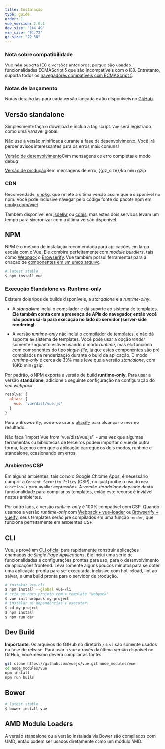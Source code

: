 ```yaml
---
title: Instalação
type: guide
order: 1
vue_version: 2.0.1
dev_size: "184.49"
min_size: "61.72"
gz_size: "22.58"
---
```


### Nota sobre compatibilidade

Vue **não** suporta IE8 e versões anteriores, porque são usadas funcionalidades ECMAScript 5 que são incompatíveis com o IE8. Entretanto, suporta todos os [navegadores compatíveis com ECMAScript 5](http://caniuse.com/#feat=es5).

### Notas de lançamento

Notas detalhadas para cada versão lançada estão disponíveis no [GitHub](https://github.com/vuejs/vue/releases).

## Versão standalone

Simplesmente faça o download e inclua a tag script. `Vue` será registrado como uma variável global.

<p class="tip">Não use a versão minificada durante a fase de desenvolvimento. Você irá perder avisos interessantes para os erros mais comuns!</p>

<div id="downloads">
<a class="button" href="/js/vue.js" download>Versão de desenvolvimento</a><span class="light info">Com mensagens de erro completas e modo debug</span>

<a class="button" href="/js/vue.min.js" download>Versão de produção</a><span class="light info">Sem mensagens de erro, {{gz_size}}kb min+gzip</span>
</div>

### CDN

Recomendado: [unpkg](https://unpkg.com/vue/dist/vue.js), que reflete a última versão assim que é disponível no npm. Você pode inclusive navegar pelo código fonte do pacote npm em [unpkg.com/vue/](https://unpkg.com/vue/).

Também disponível em [jsdelivr](//cdn.jsdelivr.net/vue/{{vue_version}}/vue.js) ou [cdnjs](//cdnjs.cloudflare.com/ajax/libs/vue/{{vue_version}}/vue.js), mas estes dois serviços levam um tempo para sincronizar com a última versão disponível.

## NPM

NPM é o método de instalação recomendada para aplicações em larga escala com o Vue. Ele combina perfeitamente com *module bundlers*, tais como [Webpack](http://webpack.github.io/) o [Browserify](http://browserify.org/). Vue também possui ferramentas para a criação de [componentes em um único arquivo](single-file-components.html).

``` bash
# latest stable
$ npm install vue
```

### Execução Standalone vs. Runtime-only 

Existem dois tipos de builds disponíveis, a *standalone* e a *runtime-olny*.

- A *standalone* inclui o compilador e dá suporte ao sistema de templates. **Ele também conta com a presença de APIs do navegador, então você não pode usá-la para execução no lado do servidor (server-side rendering).**

- A versão *runtime-only* não inclui o compilador de templates, e não dá suporte ao sistema de templates. Você pode usar a opção *render* somente enquanto estiver usando o modo *runtime*, mas ela funciona com componentes do tipo *single-file*, já que estes componentes são pré compilados na renderização durante o build da aplicação. O modo *runtime-only* é cerca de 30% mais leve que a versão *standalone*, com 16Kb min+gzip.

Por padrão, o NPM exporta a versão de build **runtime-only**. Para usar a versão **standalone**, adicione a seguinte configuração na configuração do seu *webpack*:

``` js
resolve: {
  alias: {
    vue: 'vue/dist/vue.js'
  }
}
```

Para o Browserify, pode-se usar o [aliasify](https://github.com/benbria/aliasify) para alcançar o mesmo resultado.

<p class="tip">Não faça `import Vue from 'vue/dist/vue.js'` - uma vez que algumas ferramentas ou bibliotecas de terceiros podem importar o vue de outra forma, fazendo com que a aplicação carregue os dois modos, runtime e standalone, ocasionando em erros.</p>

### Ambientes CSP 

Em alguns ambientes, tais como o Google Chrome Apps, é necessário cumprir a `Content Security Policy` (CSP), no qual proíbe o uso do `new Function()` para avaliar expressões. A versão *standalone* depende desta funcionalidade para compilar os templates, então este recurso é inviável nestes ambientes.

Por outro lado, a versão *runtime-only* é 100% compatível com CSP. Quando usamos a versão *runtime-only* com [Webpack + vue-loader](https://github.com/vuejs-templates/webpack-simple) ou [Browserify + vueify](https://github.com/vuejs-templates/browserify-simple), seus templates serão pré compilados em uma função `render`, que funciona perfeitamente em ambientes CSP.

## CLI

Vue.js provê um  [CLI oficial](https://github.com/vuejs/vue-cli) para rapidamente construir aplicações chamadas de *Single Page Applications*. Ele inclui uma série de funcionalidades e configurações prontas para uso, para o desenvolvimento de aplicações frontend. Leva somente alguns poucos minutos para se obter uma aplicação pronta para ser executada, inclusive com hot-reload, lint ao salvar, e uma build pronta para o servidor de produção. 

``` bash
# instakar vue-cli
$ npm install --global vue-cli
# cria um novo projeto com o template "webpack" 
$ vue init webpack my-project
# instalar as dependências e executar!
$ cd my-project
$ npm install
$ npm run dev
```

## Dev Build

**Importante**: Os arquivos do GitHub no diretório `/dist` são somente usados na fase de release. Para usar o vue através da última versão dispoível no GitHub, você mesmo deverá compilar as fontes:

``` bash
git clone https://github.com/vuejs/vue.git node_modules/vue
cd node_modules/vue
npm install
npm run build
```

## Bower

``` bash
# latest stable
$ bower install vue
```

## AMD Module Loaders

A versão standalone ou a versão instalada via Bower são compilados com UMD, então podem ser usados diretamente como um módulo AMD. 

